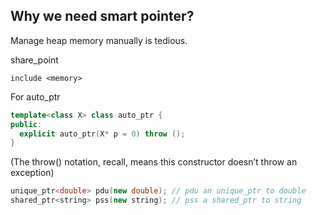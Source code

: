 ## Why we need smart pointer?
Manage heap memory manually is tedious.

share_point


`include <memory>`

For auto_ptr
```cpp
template<class X> class auto_ptr {
public:
  explicit auto_ptr(X* p = 0) throw ();
}
```
(The throw() notation, recall, means this constructor doesn’t throw an exception)

```cpp
unique_ptr<double> pdu(new double); // pdu an unique_ptr to double
shared_ptr<string> pss(new string); // pss a shared_ptr to string
```